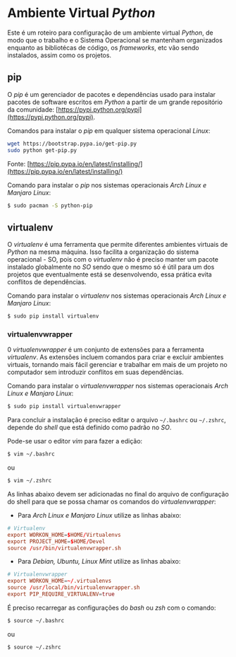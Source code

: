Ambiente Virtual _Python_
=========================

Este é um roteiro para configuração de um ambiente virtual _Python_, de modo que o trabalho e o Sistema Operacional se mantenham organizados enquanto as bibliotécas de código, os _frameworks_, etc vão sendo instalados, assim como os projetos.

## pip

O _pip_ é um gerenciador de pacotes e dependências usado para instalar pacotes de software escritos em _Python_ a partir de um grande repositório da comunidade: [https://pypi.python.org/pypi](https://pypi.python.org/pypi).

Comandos para instalar o _pip_ em qualquer sistema operacional _Linux_:

```bash
wget https://bootstrap.pypa.io/get-pip.py
sudo python get-pip.py
```

Fonte: [https://pip.pypa.io/en/latest/installing/](https://pip.pypa.io/en/latest/installing/)

Comando para instalar o _pip_ nos sistemas operacionais _Arch Linux e Manjaro Linux_:

```bash
$ sudo pacman -S python-pip
```

## virtualenv

O _virtualenv_ é uma ferramenta que permite diferentes ambientes virtuais de _Python_ na mesma máquina. Isso facilita a organização do sistema operacional - SO, pois com o _virtualenv_ não é preciso manter um pacote instalado globalmente no _SO_ sendo que o mesmo só é útil para um dos projetos que eventualmente está se desenvolvendo, essa prática evita conflitos de dependências.

Comando para instalar o _virtualenv_ nos sistemas operacionais _Arch Linux e Manjaro Linux_:

```bash
$ sudo pip install virtualenv
```

### virtualenvwrapper

0 _virtualenvwrapper_ é um conjunto de extensões para a ferramenta _virtualenv_. As extensões incluem comandos para criar e excluir ambientes virtuais, tornando mais fácil gerenciar e trabalhar em mais de um projeto no computador sem introduzir conflitos em suas dependências.

Comando para instalar o _virtualenvwrapper_ nos sistemas operacionais _Arch Linux e Manjaro Linux_:

```bash
$ sudo pip install virtualenvwrapper
```

Para concluir a instalação é preciso editar o arquivo `~/.bashrc` ou `~/.zshrc`, depende do _shell_ que está definido como padrão no _SO_.

Pode-se usar o editor _vim_ para fazer a edição:

```bash
$ vim ~/.bashrc
```

ou

```bash
$ vim ~/.zshrc
```

As linhas abaixo devem ser adicionadas no final do arquivo de configuração do shell para que se possa chamar os comandos do _virtualenvwrapper_:

+ Para _Arch Linux e Manjaro Linux_ utilize as linhas abaixo:

```rc
# Virtualenv
export WORKON_HOME=$HOME/Virtualenvs
export PROJECT_HOME=$HOME/Devel
source /usr/bin/virtualenvwrapper.sh
```

+ Para _Debian, Ubuntu, Linux Mint_ utilize as linhas abaixo:

```rc
# Virtualenvwrapper
export WORKON_HOME=~/.virtualenvs
source /usr/local/bin/virtualenvwrapper.sh
export PIP_REQUIRE_VIRTUALENV=true
```

É preciso recarregar as configurações do _bash_ ou _zsh_ com o comando:

```bash
$ source ~/.bashrc
```

ou

```bash
$ source ~/.zshrc
```

